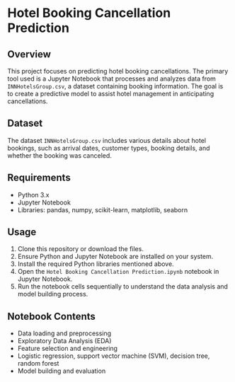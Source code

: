 # Hotel Booking Cancellation Prediction

## Overview
This project focuses on predicting hotel booking cancellations. The primary tool used is a Jupyter Notebook that processes and analyzes data from `INNHotelsGroup.csv`, a dataset containing booking information. The goal is to create a predictive model to assist hotel management in anticipating cancellations.

## Dataset
The dataset `INNHotelsGroup.csv` includes various details about hotel bookings, such as arrival dates, customer types, booking details, and whether the booking was canceled.

## Requirements
- Python 3.x
- Jupyter Notebook
- Libraries: pandas, numpy, scikit-learn, matplotlib, seaborn

## Usage
1. Clone this repository or download the files.
2. Ensure Python and Jupyter Notebook are installed on your system.
3. Install the required Python libraries mentioned above.
4. Open the `Hotel Booking Cancellation Prediction.ipynb` notebook in Jupyter Notebook.
5. Run the notebook cells sequentially to understand the data analysis and model building process.

## Notebook Contents
- Data loading and preprocessing
- Exploratory Data Analysis (EDA)
- Feature selection and engineering
- Logistic regression, support vector machine (SVM), decision tree, random forest
- Model building and evaluation
